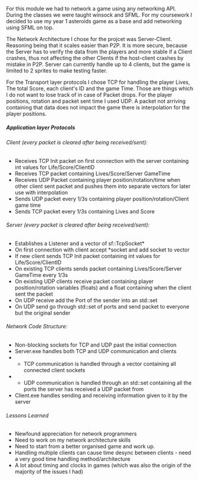 For this module we had to network a game using any networking API. During the classes we were taught winsock and SFML. For my coursework I decided to use my year 1 asteroids game as a base and add networking using SFML on top.

The Network Architecture I chose for the projcet was Server-Client. Reasoning being that it scales easier than P2P. It is more secure, because the Server has to verify the data from the players and more stable if a Client crashes, thus not affecting the other Clients if the host-client crashes by mistake in P2P. Server can currently handle up to 4 clients, but the game is limited to 2 sprites to make testing faster.

For the Transport layer protocols I chose TCP for handling the player Lives, The total Score, each client's ID and the game Time. Those are things which I do not want to lose track of in case of Packet drops. For the player positions, rotation and packet sent time I used UDP. A packet not arriving containing that data does not impact the game there is
interpolation for the player positions.


##### Application layer Protocols

###### Client (every packet is cleared after being received/sent):
- Receives TCP Init packet on first connection with the server containing int values for Life/Score/ClientID
- Receives TCP packet containing Lives/Score/Server GameTime
- Receives UDP Packet containing player position/rotation/time when other client sent packet and pushes them into separate vectors for later use with interpolation
- Sends UDP packet every 1/3s containing player position/rotation/Client game time
- Sends TCP packet every 1/3s containing Lives and Score


###### Server (every packet is cleared after being received/sent):
- Establishes a Listener and a vector of sf::TcpSocket*
- On first connection with client accept *socket and add socket to vector
- If new client sends TCP Init packet containing int values for Life/Score/ClientID
- On existing TCP clients sends packet containing Lives/Score/Server GameTime every 1/3s
- On existing UDP clients receive packet containing player position/rotation variables (floats) and a float containing when the client sent the packet
- On UDP receive add the Port of the sender into an std::set<unsigned short>
- On UDP send go through std::set of ports and send packet to everyone but the original sender


######  Network Code Structure:
- Non-blocking sockets for TCP and UDP past the initial connection
- Server.exe handles both TCP and UDP communication and clients
- - TCP communication is handled through a vector containing all connected client sockets
- - UDP communication is handled through an std::set containing all the ports the server has received a UDP packet from
- Client.exe handles sending and receiving information given to it by the server


######  Lessons Learned
- Newfound appreciation for network programmers
- Need to work on my network architecture skills
- Need to start from a better organised game and work up.
- Handling multiple clients can cause time desync between clients - need a very good time handling method/architecture
- A lot about timing and clocks in games (which was also the origin of the majority of the issues I had)
